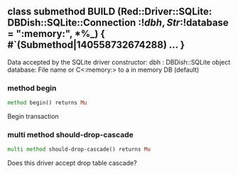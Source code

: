class submethod BUILD (Red::Driver::SQLite: DBDish::SQLite::Connection :$!dbh, Str :$!database = ":memory:", *%_) { #`(Submethod|140558732674288) ... }
-------------------------------------------------------------------------------------------------------------------------------------------------------

Data accepted by the SQLite driver constructor: dbh : DBDish::SQLite object database: File name or C<:memory:> to a in memory DB (default)

### method begin

```raku
method begin() returns Mu
```

Begin transaction

### multi method should-drop-cascade

```raku
multi method should-drop-cascade() returns Mu
```

Does this driver accept drop table cascade?

